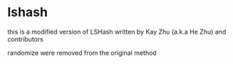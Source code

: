 # lshash
this is a modified version of LSHash written by Kay Zhu (a.k.a He Zhu) and contributors

randomize were removed from the original method
